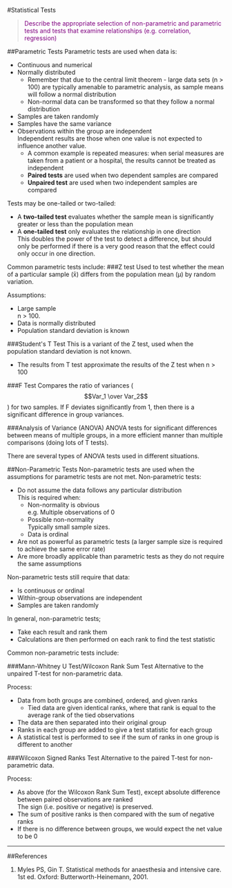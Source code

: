 #Statistical Tests
> <p style="color:purple";>Describe the appropriate selection of non-parametric and parametric tests and tests that examine relationships (e.g. correlation, regression)</p>

##Parametric Tests
Parametric tests are used when data is:
* Continuous and numerical
* Normally distributed
    * Remember that due to the central limit theorem - large data sets (n > 100) are typically amenable to parametric analysis, as sample means will follow a normal distribution
    * Non-normal data can be transformed so that they follow a normal distribution
* Samples are taken randomly
* Samples have the same variance
* Observations within the group are independent  
Independent results are those when one value is not expected to influence another value.
    * A common example is repeated measures: when serial measures are taken from a patient or a hospital, the results cannot be treated as independent
    * **Paired tests** are used when two dependent samples are compared
    * **Unpaired test** are used when two independent samples are compared

Tests may be one-tailed or two-tailed:
* A **two-tailed test** evaluates whether the sample mean is significantly greater or less than the population mean
* A **one-tailed test** only evaluates the relationship in one direction  
This doubles the power of the test to detect a difference, but should only be performed if there is a very good reason that the effect could only occur in one direction.

Common parametric tests include:
###Z test
Used to test whether the mean of a particular sample (x̄) differs from the population mean (μ) by random variation.

Assumptions:
* Large sample  
n > 100.
* Data is normally distributed
* Population standard deviation is known


###Student's T Test
This is a variant of the Z test, used when the population standard deviation is not known.
* The results from T test approximate the results of the Z test when n > 100

###F Test
Compares the ratio of variances ($$Var_1 \over Var_2$$) for two samples. If F deviates significantly from 1, then there is a significant difference in group variances.

###Analysis of Variance (ANOVA)
ANOVA tests for significant differences between means of multiple groups, in a more efficient manner than multiple comparisons (doing lots of T tests).

There are several types of ANOVA tests used in different situations.

##Non-Parametric Tests
Non-parametric tests are used when the assumptions for parametric tests are not met. Non-parametric tests:
* Do not assume the data follows any particular distribution  
This is required when:
    * Non-normality is obvious  
    e.g. Multiple observations of 0
    * Possible non-normality  
    Typically small sample sizes.
    * Data is ordinal
* Are not as powerful as parametric tests (a larger sample size is required to achieve the same error rate)
* Are more broadly applicable than parametric tests as they do not require the same assumptions

Non-parametric tests still require that data:
* Is continuous or ordinal
* Within-group observations are independent
* Samples are taken randomly


In general, non-parametric tests;
* Take each result and rank them
* Calculations are then performed on each rank to find the test statistic

Common non-parametric tests include:

###Mann-Whitney U Test/Wilcoxon Rank Sum Test
Alternative to the unpaired T-test for non-parametric data.

Process:
* Data from both groups are combined, ordered, and given ranks
    * Tied data are given identical ranks, where that rank is equal to the average rank of the tied observations
* The data are then separated into their original group
* Ranks in each group are added to give a test statistic for each group
* A statistical test is performed to see if the sum of ranks in one group is different to another

###Wilcoxon Signed Ranks Test
Alternative to the paired T-test for non-parametric data.

Process:
* As above (for the Wilcoxon Rank Sum Test), except absolute difference between paired observations are ranked  
The sign (i.e. positive or negative) is preserved.
* The sum of positive ranks is then compared with the sum of negative ranks  
* If there is no difference between groups, we would expect the net value to be 0

---

##References
1. Myles PS, Gin T. Statistical methods for anaesthesia and intensive care. 1st ed. Oxford: Butterworth-Heinemann, 2001.
